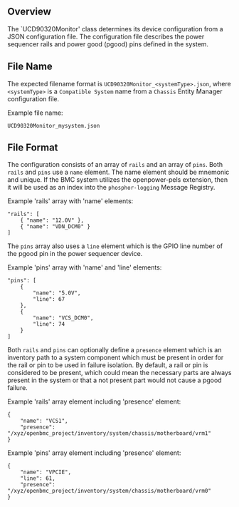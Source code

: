 ## Overview

The `UCD90320Monitor' class determines its device configuration from a JSON
configuration file. The configuration file describes the power sequencer rails
and power good (pgood) pins defined in the system.

## File Name

The expected filename format is `UCD90320Monitor_<systemType>.json`, where
`<systemType>` is a `Compatible System` name from a `Chassis` Entity Manager
configuration file.

Example file name:

```
UCD90320Monitor_mysystem.json
```

## File Format

The configuration consists of an array of `rails` and an array of `pins`. Both
`rails` and `pins` use a `name` element. The name element should be mnemonic and
unique. If the BMC system utilizes the openpower-pels extension, then it will be
used as an index into the `phosphor-logging` Message Registry.

Example 'rails' array with 'name' elements:

```
"rails": [
    { "name": "12.0V" },
    { "name": "VDN_DCM0" }
]
```

The `pins` array also uses a `line` element which is the GPIO line number of the
pgood pin in the power sequencer device.

Example 'pins' array with 'name' and 'line' elements:

```
"pins": [
    {
        "name": "5.0V",
        "line": 67
    },
    {
        "name": "VCS_DCM0",
        "line": 74
    }
]
```

Both `rails` and `pins` can optionally define a `presence` element which is an
inventory path to a system component which must be present in order for the rail
or pin to be used in failure isolation. By default, a rail or pin is considered
to be present, which could mean the necessary parts are always present in the
system or that a not present part would not cause a pgood failure.

Example 'rails' array element including 'presence' element:

```
{
    "name": "VCS1",
    "presence": "/xyz/openbmc_project/inventory/system/chassis/motherboard/vrm1"
}
```

Example 'pins' array element including 'presence' element:

```
{
    "name": "VPCIE",
    "line": 61,
    "presence": "/xyz/openbmc_project/inventory/system/chassis/motherboard/vrm0"
}
```
